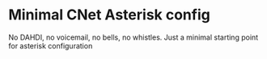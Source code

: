 # Minimal CNet Asterisk config

No DAHDI, no voicemail, no bells, no whistles.  Just a minimal starting point for asterisk configuration
